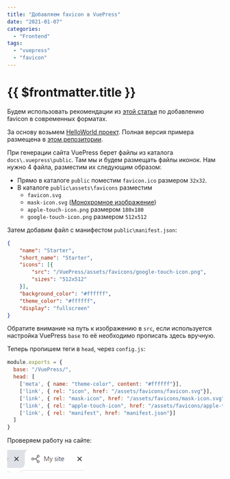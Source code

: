 ```yaml
---
title: "Добавляем favicon в VuePress"
date: "2021-01-07"
categories: 
  - "Frontend"
tags: 
  - "vuepress"
  - "favicon"
---
```


# {{ $frontmatter.title }}

Будем использовать рекомендации из [этой статьи](https://medium.com/swlh/are-you-using-svg-favicons-yet-a-guide-for-modern-browsers-836a6aace3df) по добавлению favicon в современных форматах.

За основу возьмем [HelloWorld проект](https://way23.ru/размещаем-vuepress-hellowold-на-github-pages/). Полная версия примера размещена в [этом репозитории](https://github.com/Kverde/VuePress/tree/master/favicon).

При генерации сайта VuePress берет файлы из каталога `docs\.vuepress\public`. Там мы и будем размещать файлы иконок. Нам нужно 4 файла, разместим их следующим образом:

- Прямо в каталоге `public` поместим `favicon.ico` размером `32x32`.
- В каталоге `public\assets\favicons` разместим
    - `favicon.svg`
    - `mask-icon.svg` ([Монохромное изображение](https://developer.yoast.com/blog/safari-pinned-tab-icon-mask-icon/))
    - `apple-touch-icon.png` размером `180x180`
    - `google-touch-icon.png` размером `512x512`

Затем добавим файл с манифестом `public\manifest.json`:

```json
{
    "name": "Starter",
    "short_name": "Starter",
    "icons": [{
        "src": "/VuePress/assets/favicons/google-touch-icon.png",
        "sizes": "512x512"
    }],
    "background_color": "#ffffff",
    "theme_color": "#ffffff",
    "display": "fullscreen"
}
```

Обратите внимание на путь к изображению в `src`, если используется настройка VuePress `base` то её необходимо прописать здесь вручную.

Теперь пропишем теги в `head`, через `config.js`:

```js
module.exports = {
  base: "/VuePress/",
  head: [
    ['meta', { name: "theme-color", content: "#ffffff"}],
    ['link', { rel: "icon", href: "/assets/favicons/favicon.svg"}],
    ['link', { rel: "mask-icon", href: "/assets/favicons/mask-icon.svg", color: "red"}],
    ['link', { rel: "apple-touch-icon", href: "/assets/favicons/apple-touch-icon.png"}],
    ['link', { rel: "manifest", href: "manifest.json"}]
  ]  
}
```

Проверяем работу на сайте:

![favicon в VuePress](images/vuepress_favicon.png)
